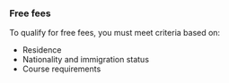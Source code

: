 ###  Free fees

To qualify for free fees, you must meet criteria based on:

  * Residence 
  * Nationality and immigration status 
  * Course requirements 
